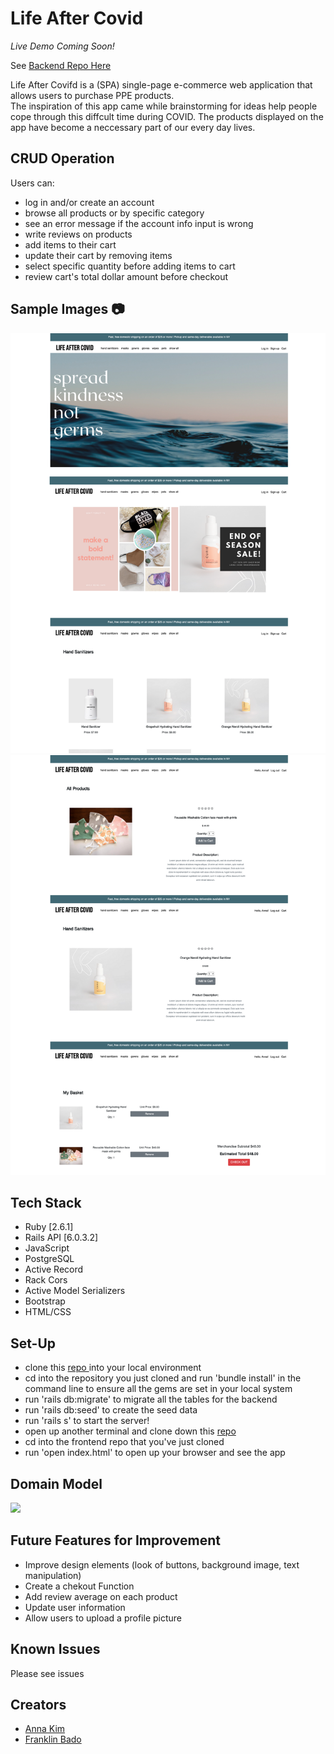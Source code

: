 # Life After Covid
*Live Demo Coming Soon!*

See <a href = "https://github.com/iannakim/Life-After-Covid-backend"> Backend Repo Here</a>

Life After Covifd is a (SPA) single-page e-commerce web application that allows users to purchase PPE products. <br>
The inspiration of this app came while brainstorming for ideas help people cope through this diffcult time during COVID. The products displayed on the app have become a neccessary part of our every day lives.

## CRUD Operation
  Users can:
   * log in and/or create an account
   * browse all products or by specific category
   * see an error message if the account info input is wrong
   * write reviews on products
   * add items to their cart 
   * update their cart by removing items 
   * select specific quantity before adding items to cart
   * review cart's total dollar amount before checkout

## Sample Images 📷

<img src='FRONTEND/image/screenshot1.png'> </img>
<img src='FRONTEND/image/screenshot2.png'> </img>

## Tech Stack
   * Ruby [2.6.1]
   * Rails API [6.0.3.2]
   * JavaScript
   * PostgreSQL
   * Active Record
   * Rack Cors
   * Active Model Serializers
   * Bootstrap
   * HTML/CSS

 ## Set-Up 
   * clone this <a href = "https://github.com/iannakim/Life-After-Covid-backend"> repo </a> into your local environment
   * cd into the repository you just cloned and run 'bundle install' in the command line to ensure all the gems are set in your local system 
   * run 'rails db:migrate' to migrate all the tables for the backend 
   * run 'rails db:seed' to create the seed data
   * run 'rails s' to start the server!
   * open up another terminal and clone down this <a href = "https://github.com/iannakim/Mod-3-Project"> repo </a>
   * cd into the frontend repo that you've just cloned
   * run 'open index.html' to open up your browser and see the app
 
## Domain Model
<img src='FRONTEND/image/ERD.png'> </img>

## Future Features for Improvement
   * Improve design elements (look of buttons, background image, text manipulation)
   * Create a chekout Function
   * Add review average on each product
   * Update user information
   * Allow users to upload a profile picture
   
## Known Issues
Please see issues
 
## Creators
 * [Anna Kim](https://github.com/iannakim)
 * [Franklin Bado](https://github.com/fbado66)
 
